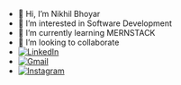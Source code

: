 - 👋 Hi, I’m Nikhil Bhoyar
- 👀 I’m interested in Software Development
- 🌱 I’m currently learning MERNSTACK
- 💞️ I’m looking to collaborate
-  [![LinkedIn](https://img.shields.io/badge/LinkedIn-%230077B5.svg?&style=for-the-badge&logo=linkedin&logoColor=white)]( [linkedin.com/in/nikhil-bhoyar-b041931b8](https://www.linkedin.com/in/nikhil-bhoyar-b041931b8?utm_source=share&utm_campaign=share_via&utm_content=profile&utm_medium=android_app))
-  [![Gmail](https://img.shields.io/badge/Gmail-%23D14836.svg?&style=for-the-badge&logo=gmail&logoColor=white)](mailto:bhoyarnikhil683@gmail.com)
-  [![Instagram](https://img.shields.io/badge/Instagram-%23F05032.svg?&style=for-the-badge&logo=instagram&logoColor=white)](https://www.instagram.com/_bhoyar_nick?igsh=MW9qN3VwbmptcGxwcA==)


<!---
devnick10/devnick10 is a ✨ special ✨ repository because its `README.md` (this file) appears on your GitHub profile.
You can click the Preview link to take a look at your changes.
--->
